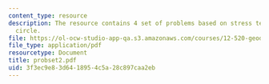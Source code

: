 ```yaml
---
content_type: resource
description: The resource contains 4 set of problems based on stress tensor, and Mohr's
  circle.
file: https://ol-ocw-studio-app-qa.s3.amazonaws.com/courses/12-520-geodynamics-fall-2006/3f3ec9e83d6418954c5a28c897caa2eb_probset2.pdf
file_type: application/pdf
resourcetype: Document
title: probset2.pdf
uid: 3f3ec9e8-3d64-1895-4c5a-28c897caa2eb
---
```

